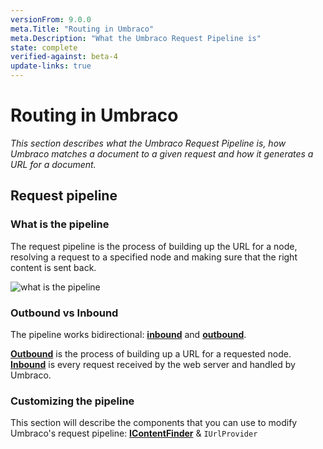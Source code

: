 ```yaml
---
versionFrom: 9.0.0
meta.Title: "Routing in Umbraco"
meta.Description: "What the Umbraco Request Pipeline is"
state: complete
verified-against: beta-4
update-links: true
---
```


# Routing in Umbraco

_This section describes what the Umbraco Request Pipeline is, how Umbraco matches a document to a given request and how it generates a URL for a document._

## Request pipeline

### What is the pipeline

The request pipeline is the process of building up the URL for a node, resolving a request to a specified node and making sure that the right content is sent back.

![what is the pipeline](images/what-is-the-pipeline.png)

### Outbound vs Inbound

The pipeline works bidirectional: **[inbound](inbound-pipeline.md)** and **[outbound](outbound-pipeline.md)**.

**[Outbound](outbound-pipeline.md)** is the process of building up a URL for a requested node. **[Inbound](inbound-pipeline.md)** is every request received by the web server and handled by Umbraco.

### Customizing the pipeline

This section will describe the components that you can use to modify Umbraco's request pipeline: **[IContentFinder](IContentFinder.md)** & `IUrlProvider`
